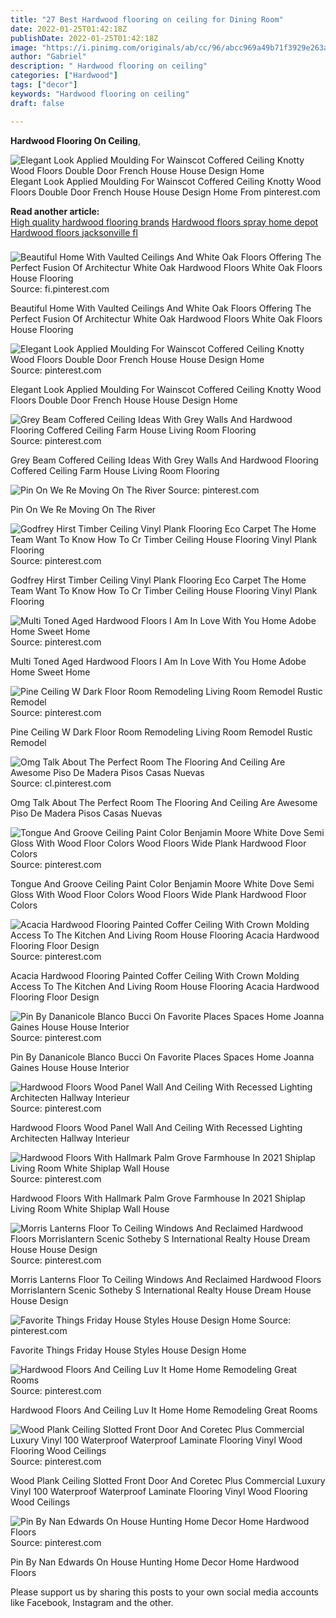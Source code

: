 ```yaml
---
title: "27 Best Hardwood flooring on ceiling for Dining Room"
date: 2022-01-25T01:42:18Z
publishDate: 2022-01-25T01:42:18Z
image: "https://i.pinimg.com/originals/ab/cc/96/abcc969a49b71f3929e263a375345100.jpg"
author: "Gabriel"
description: " Hardwood flooring on ceiling"
categories: ["Hardwood"]
tags: ["decor"]
keywords: "Hardwood flooring on ceiling"
draft: false

---
```

<!-- Head tag Code -->
**Hardwood Flooring On Ceiling**, 

![Elegant Look Applied Moulding For Wainscot Coffered Ceiling Knotty Wood Floors Double Door French House House Design Home](https://i.pinimg.com/originals/9a/64/01/9a64014692aa651e1c2be13cf3eea2a7.jpg "Elegant Look Applied Moulding For Wainscot Coffered Ceiling Knotty Wood Floors Double Door French House House Design Home")
Elegant Look Applied Moulding For Wainscot Coffered Ceiling Knotty Wood Floors Double Door French House House Design Home From pinterest.com

**Read another article:**  
[High quality hardwood flooring brands](/high-quality-hardwood-flooring-brands/)
[Hardwood floors spray home depot](/hardwood-floors-spray-home-depot/)
[Hardwood floors jacksonville fl](/hardwood-floors-jacksonville-fl/)




### 

 


![Beautiful Home With Vaulted Ceilings And White Oak Floors Offering The Perfect Fusion Of Architectur White Oak Hardwood Floors White Oak Floors House Flooring](https://i.pinimg.com/originals/77/ab/14/77ab145910b31f11c0b3df399ad03e8f.jpg "Beautiful Home With Vaulted Ceilings And White Oak Floors Offering The Perfect Fusion Of Architectur White Oak Hardwood Floors White Oak Floors House Flooring")
Source: fi.pinterest.com

Beautiful Home With Vaulted Ceilings And White Oak Floors Offering The Perfect Fusion Of Architectur White Oak Hardwood Floors White Oak Floors House Flooring  

![Elegant Look Applied Moulding For Wainscot Coffered Ceiling Knotty Wood Floors Double Door French House House Design Home](https://i.pinimg.com/originals/9a/64/01/9a64014692aa651e1c2be13cf3eea2a7.jpg "Elegant Look Applied Moulding For Wainscot Coffered Ceiling Knotty Wood Floors Double Door French House House Design Home")
Source: pinterest.com

Elegant Look Applied Moulding For Wainscot Coffered Ceiling Knotty Wood Floors Double Door French House House Design Home  

![Grey Beam Coffered Ceiling Ideas With Grey Walls And Hardwood Flooring Coffered Ceiling Farm House Living Room Flooring](https://i.pinimg.com/736x/c3/ce/db/c3cedb23c556411650470ca14fa2d8b0.jpg "Grey Beam Coffered Ceiling Ideas With Grey Walls And Hardwood Flooring Coffered Ceiling Farm House Living Room Flooring")
Source: pinterest.com

Grey Beam Coffered Ceiling Ideas With Grey Walls And Hardwood Flooring Coffered Ceiling Farm House Living Room Flooring  

![Pin On We Re Moving On The River](https://i.pinimg.com/originals/cb/39/3b/cb393bd19abca4642f95b6ffae3a03c5.jpg "Pin On We Re Moving On The River")
Source: pinterest.com

Pin On We Re Moving On The River  

![Godfrey Hirst Timber Ceiling Vinyl Plank Flooring Eco Carpet The Home Team Want To Know How To Cr Timber Ceiling House Flooring Vinyl Plank Flooring](https://i.pinimg.com/originals/df/a9/cb/dfa9cbc712531f74b44d9c677d5ae36b.jpg "Godfrey Hirst Timber Ceiling Vinyl Plank Flooring Eco Carpet The Home Team Want To Know How To Cr Timber Ceiling House Flooring Vinyl Plank Flooring")
Source: pinterest.com

Godfrey Hirst Timber Ceiling Vinyl Plank Flooring Eco Carpet The Home Team Want To Know How To Cr Timber Ceiling House Flooring Vinyl Plank Flooring  

![Multi Toned Aged Hardwood Floors I Am In Love With You Home Adobe Home Sweet Home](https://i.pinimg.com/564x/31/f0/34/31f03403dbc69600959c060db59fd77b--design-of-house-floor-design.jpg "Multi Toned Aged Hardwood Floors I Am In Love With You Home Adobe Home Sweet Home")
Source: pinterest.com

Multi Toned Aged Hardwood Floors I Am In Love With You Home Adobe Home Sweet Home  

![Pine Ceiling W Dark Floor Room Remodeling Living Room Remodel Rustic Remodel](https://i.pinimg.com/originals/e9/99/ff/e999ff55ea7ef8de50ef0579de9d9c88.jpg "Pine Ceiling W Dark Floor Room Remodeling Living Room Remodel Rustic Remodel")
Source: pinterest.com

Pine Ceiling W Dark Floor Room Remodeling Living Room Remodel Rustic Remodel  

![Omg Talk About The Perfect Room The Flooring And Ceiling Are Awesome Piso De Madera Pisos Casas Nuevas](https://i.pinimg.com/originals/11/3d/bd/113dbde99660931cf6eeb6b8e7bc379a.jpg "Omg Talk About The Perfect Room The Flooring And Ceiling Are Awesome Piso De Madera Pisos Casas Nuevas")
Source: cl.pinterest.com

Omg Talk About The Perfect Room The Flooring And Ceiling Are Awesome Piso De Madera Pisos Casas Nuevas  

![Tongue And Groove Ceiling Paint Color Benjamin Moore White Dove Semi Gloss With Wood Floor Colors Wood Floors Wide Plank Hardwood Floor Colors](https://i.pinimg.com/736x/b0/50/14/b050144ddecd68dd3cc436a460c7268f.jpg "Tongue And Groove Ceiling Paint Color Benjamin Moore White Dove Semi Gloss With Wood Floor Colors Wood Floors Wide Plank Hardwood Floor Colors")
Source: pinterest.com

Tongue And Groove Ceiling Paint Color Benjamin Moore White Dove Semi Gloss With Wood Floor Colors Wood Floors Wide Plank Hardwood Floor Colors  

![Acacia Hardwood Flooring Painted Coffer Ceiling With Crown Molding Access To The Kitchen And Living Room House Flooring Acacia Hardwood Flooring Floor Design](https://i.pinimg.com/736x/1a/bf/9d/1abf9dc55281294154518114406714d9--acacia-hardwood-flooring-laminate-flooring.jpg "Acacia Hardwood Flooring Painted Coffer Ceiling With Crown Molding Access To The Kitchen And Living Room House Flooring Acacia Hardwood Flooring Floor Design")
Source: pinterest.com

Acacia Hardwood Flooring Painted Coffer Ceiling With Crown Molding Access To The Kitchen And Living Room House Flooring Acacia Hardwood Flooring Floor Design  

![Pin By Dananicole Blanco Bucci On Favorite Places Spaces Home Joanna Gaines House House Interior](https://i.pinimg.com/564x/ab/95/60/ab9560f281bb1ae8a42d81164d74e700--ceiling-beams-beamed-ceilings.jpg "Pin By Dananicole Blanco Bucci On Favorite Places Spaces Home Joanna Gaines House House Interior")
Source: pinterest.com

Pin By Dananicole Blanco Bucci On Favorite Places Spaces Home Joanna Gaines House House Interior  

![Hardwood Floors Wood Panel Wall And Ceiling With Recessed Lighting Architecten Hallway Interieur](https://i.pinimg.com/originals/aa/da/21/aada2193c434f98d5e3ea17200fbf796.jpg "Hardwood Floors Wood Panel Wall And Ceiling With Recessed Lighting Architecten Hallway Interieur")
Source: pinterest.com

Hardwood Floors Wood Panel Wall And Ceiling With Recessed Lighting Architecten Hallway Interieur  

![Hardwood Floors With Hallmark Palm Grove Farmhouse In 2021 Shiplap Living Room White Shiplap Wall House](https://i.pinimg.com/originals/22/31/e1/2231e1b9f7529a6870d78363cca922b2.png "Hardwood Floors With Hallmark Palm Grove Farmhouse In 2021 Shiplap Living Room White Shiplap Wall House")
Source: pinterest.com

Hardwood Floors With Hallmark Palm Grove Farmhouse In 2021 Shiplap Living Room White Shiplap Wall House  

![Morris Lanterns Floor To Ceiling Windows And Reclaimed Hardwood Floors Morrislantern Scenic Sotheby S International Realty House Dream House House Design](https://i.pinimg.com/736x/e9/ac/bf/e9acbfc65caa523471dd424d33d1c4b4.jpg "Morris Lanterns Floor To Ceiling Windows And Reclaimed Hardwood Floors Morrislantern Scenic Sotheby S International Realty House Dream House House Design")
Source: pinterest.com

Morris Lanterns Floor To Ceiling Windows And Reclaimed Hardwood Floors Morrislantern Scenic Sotheby S International Realty House Dream House House Design  

![Favorite Things Friday House Styles House Design Home](https://i.pinimg.com/originals/f1/76/1e/f1761e84042e017775e1531836d87324.jpg "Favorite Things Friday House Styles House Design Home")
Source: pinterest.com

Favorite Things Friday House Styles House Design Home  

![Hardwood Floors And Ceiling Luv It Home Home Remodeling Great Rooms](https://i.pinimg.com/originals/0b/9c/c1/0b9cc169fb8e5ca0523a786bf6cecc22.jpg "Hardwood Floors And Ceiling Luv It Home Home Remodeling Great Rooms")
Source: pinterest.com

Hardwood Floors And Ceiling Luv It Home Home Remodeling Great Rooms  

![Wood Plank Ceiling Slotted Front Door And Coretec Plus Commercial Luxury Vinyl 100 Waterproof Waterproof Laminate Flooring Vinyl Wood Flooring Wood Ceilings](https://i.pinimg.com/originals/1e/71/0c/1e710c663b770f6adebb3d95ad73c4e7.jpg "Wood Plank Ceiling Slotted Front Door And Coretec Plus Commercial Luxury Vinyl 100 Waterproof Waterproof Laminate Flooring Vinyl Wood Flooring Wood Ceilings")
Source: pinterest.com

Wood Plank Ceiling Slotted Front Door And Coretec Plus Commercial Luxury Vinyl 100 Waterproof Waterproof Laminate Flooring Vinyl Wood Flooring Wood Ceilings  

![Pin By Nan Edwards On House Hunting Home Decor Home Hardwood Floors](https://i.pinimg.com/originals/ab/cc/96/abcc969a49b71f3929e263a375345100.jpg "Pin By Nan Edwards On House Hunting Home Decor Home Hardwood Floors")
Source: pinterest.com

Pin By Nan Edwards On House Hunting Home Decor Home Hardwood Floors  

Please support us by sharing this posts to your own social media accounts like Facebook, Instagram and the other.

